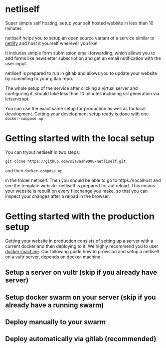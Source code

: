 # netliself
Super simple self hosting, setup your self hosted website in less than 10 minutes

netliself helps you to setup an open source variant of a service similar to [netlify](https://www.netlify.com/) and host it yourself wherever you like! 

It includes simple form submission email forwarding, which allows you to add forms like newsletter subscription and get an email notification with the user input.  

netliself is prepared to run in gitlab and allows you to update your website by commiting to your gitlab repo.

The whole setup of the service after clicking a virtual server and configuring it, should take less than 10 minutes including ssl generation via letsencrypt.

You can use the exact same setup for production as well as for local development. Getting your development setup ready is done with one `docker-compose up`

# Getting started with the local setup

You can tryout netliself in two steps:

`git clone https://github.com/siavash9000/netliself.git` 

and then
`docker-compose up` 

in the folder netliself. Then you should be able to go to https://localhost and see the template website. netliself is prepared for aut reload. This means your website is rebuilt on every filechange you make, so that you can inspect your changes after a reload in the browser.


# Getting started with the production setup

Getting your website in production consists of setting up a server with a current docker and then deploying to it. We highly recommend you to user [docker-machine](https://github.com/docker/machine). Our following guide how to provision and setup a netliself on a vultr server, depends on docker-machine.

## Setup a server on vultr (skip if you already have server)

## Setup docker swarm on your server (skip if you already have a running swarm)

## Deploy manually to your swarm

## Deploy automatically via gitlab (recommended)
